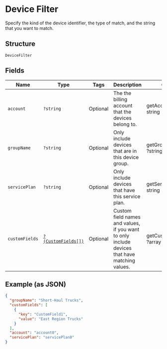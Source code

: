 
# Device Filter

Specify the kind of the device identifier, the type of match, and the string that you want to match.

## Structure

`DeviceFilter`

## Fields

| Name | Type | Tags | Description | Getter | Setter |
|  --- | --- | --- | --- | --- | --- |
| `account` | `?string` | Optional | The the billing account that the devices belong to. | getAccount(): ?string | setAccount(?string account): void |
| `groupName` | `?string` | Optional | Only include devices that are in this device group. | getGroupName(): ?string | setGroupName(?string groupName): void |
| `servicePlan` | `?string` | Optional | Only include devices that have this service plan. | getServicePlan(): ?string | setServicePlan(?string servicePlan): void |
| `customFields` | [`?(CustomFields[])`](../../doc/models/custom-fields.md) | Optional | Custom field names and values, if you want to only include devices that have matching values. | getCustomFields(): ?array | setCustomFields(?array customFields): void |

## Example (as JSON)

```json
{
  "groupName": "Short-Haul Trucks",
  "customFields": [
    {
      "key": "CustomField1",
      "value": "East Region Trucks"
    }
  ],
  "account": "account0",
  "servicePlan": "servicePlan0"
}
```


